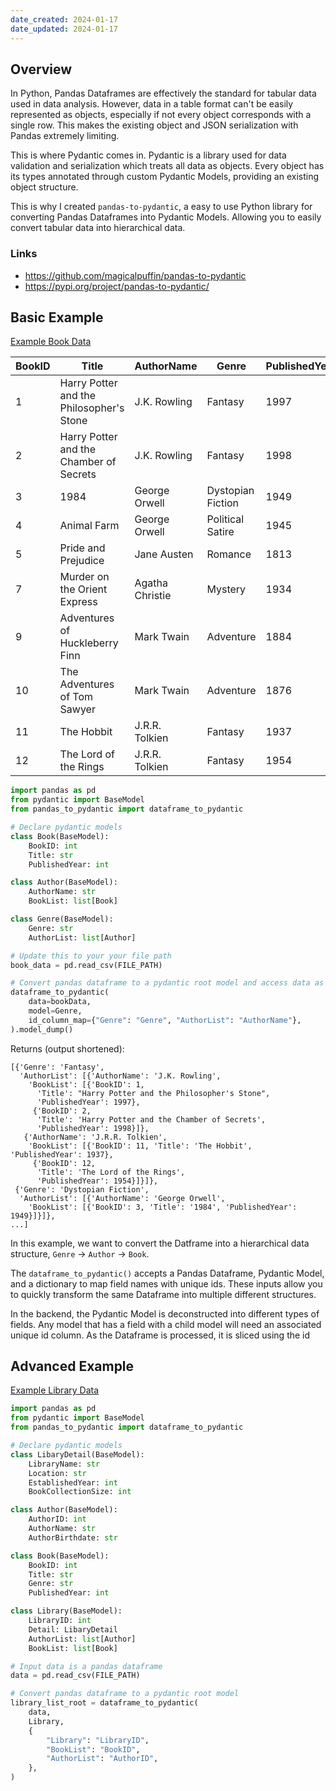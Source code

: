 ```yaml
---
date_created: 2024-01-17
date_updated: 2024-01-17
---
```

## Overview

In Python, Pandas Dataframes are effectively the standard for tabular data used in data analysis. However, data in a table format can't be easily represented as objects, especially if not every object corresponds with a single row. This makes the existing object and JSON serialization with Pandas extremely limiting.

This is where Pydantic comes in. Pydantic is a library used for data validation and serialization which treats all data as objects. Every object has its types annotated through custom Pydantic Models, providing an existing object structure.

This is why I created `pandas-to-pydantic`, a easy to use Python library for converting Pandas Dataframes into Pydantic Models. Allowing you to easily convert tabular data into hierarchical data.

### Links
- https://github.com/magicalpuffin/pandas-to-pydantic
- https://pypi.org/project/pandas-to-pydantic/

## Basic Example

[Example Book Data](https://github.com/magicalpuffin/pandas-to-pydantic/blob/main/tests/data/bookData.csv)

|BookID|Title|AuthorName|Genre|PublishedYear|
|---|---|---|---|---|
|1|Harry Potter and the Philosopher's Stone|J.K. Rowling|Fantasy|1997|
|2|Harry Potter and the Chamber of Secrets|J.K. Rowling|Fantasy|1998|
|3|1984|George Orwell|Dystopian Fiction|1949|
|4|Animal Farm|George Orwell|Political Satire|1945|
|5|Pride and Prejudice|Jane Austen|Romance|1813|
|7|Murder on the Orient Express|Agatha Christie|Mystery|1934|
|9|Adventures of Huckleberry Finn|Mark Twain|Adventure|1884|
|10|The Adventures of Tom Sawyer|Mark Twain|Adventure|1876|
|11|The Hobbit|J.R.R. Tolkien|Fantasy|1937|
|12|The Lord of the Rings|J.R.R. Tolkien|Fantasy|1954|

```python
import pandas as pd
from pydantic import BaseModel
from pandas_to_pydantic import dataframe_to_pydantic

# Declare pydantic models
class Book(BaseModel):
    BookID: int
    Title: str
    PublishedYear: int

class Author(BaseModel):
    AuthorName: str
    BookList: list[Book]

class Genre(BaseModel):
    Genre: str
    AuthorList: list[Author]

# Update this to your your file path
book_data = pd.read_csv(FILE_PATH)

# Convert pandas dataframe to a pydantic root model and access data as a list of dict
dataframe_to_pydantic(
    data=bookData,
    model=Genre,
    id_column_map={"Genre": "Genre", "AuthorList": "AuthorName"},
).model_dump()
```

Returns (output shortened):

```
[{'Genre': 'Fantasy',
  'AuthorList': [{'AuthorName': 'J.K. Rowling',
    'BookList': [{'BookID': 1,
      'Title': "Harry Potter and the Philosopher's Stone",
      'PublishedYear': 1997},
     {'BookID': 2,
      'Title': 'Harry Potter and the Chamber of Secrets',
      'PublishedYear': 1998}]},
   {'AuthorName': 'J.R.R. Tolkien',
    'BookList': [{'BookID': 11, 'Title': 'The Hobbit', 'PublishedYear': 1937},
     {'BookID': 12,
      'Title': 'The Lord of the Rings',
      'PublishedYear': 1954}]}]},
 {'Genre': 'Dystopian Fiction',
  'AuthorList': [{'AuthorName': 'George Orwell',
    'BookList': [{'BookID': 3, 'Title': '1984', 'PublishedYear': 1949}]}]},
...]
```


In this example, we want to convert the Datframe into a hierarchical data structure, `Genre` -> `Author` -> `Book`. 

The `dataframe_to_pydantic()` accepts a Pandas Dataframe, Pydantic Model, and a dictionary to map field names with unique ids. These inputs allow you to quickly transform the same Dataframe into multiple different structures.

In the backend, the Pydantic Model is deconstructed into different types of fields. Any model that has a field with a child model will need an associated unique id column. As the Dataframe is processed, it is sliced using the id

## Advanced Example

[Example Library Data](https://github.com/magicalpuffin/pandas-to-pydantic/blob/main/tests/data/library_data/library_data.csv)

```python
import pandas as pd
from pydantic import BaseModel
from pandas_to_pydantic import dataframe_to_pydantic

# Declare pydantic models
class LibaryDetail(BaseModel):
    LibraryName: str
    Location: str
    EstablishedYear: int
    BookCollectionSize: int

class Author(BaseModel):
    AuthorID: int
    AuthorName: str
    AuthorBirthdate: str

class Book(BaseModel):
    BookID: int
    Title: str
    Genre: str
    PublishedYear: int

class Library(BaseModel):
    LibraryID: int
    Detail: LibaryDetail
    AuthorList: list[Author]
    BookList: list[Book]

# Input data is a pandas dataframe
data = pd.read_csv(FILE_PATH)

# Convert pandas dataframe to a pydantic root model
library_list_root = dataframe_to_pydantic(
    data,
    Library,
    {
        "Library": "LibraryID",
        "BookList": "BookID",
        "AuthorList": "AuthorID",
    },
)
```
